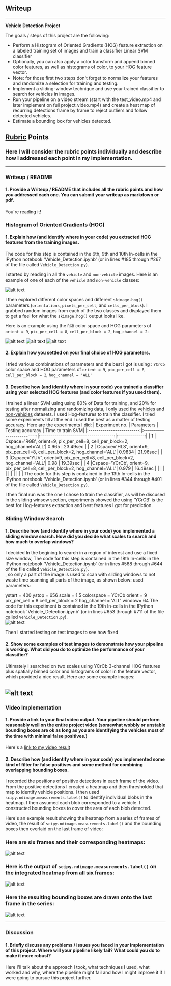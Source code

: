 ## Writeup 


---

**Vehicle Detection Project**

The goals / steps of this project are the following:

* Perform a Histogram of Oriented Gradients (HOG) feature extraction on a labeled training set of images and train a classifier Linear SVM classifier
* Optionally, you can also apply a color transform and append binned color features, as well as histograms of color, to your HOG feature vector. 
* Note: for those first two steps don't forget to normalize your features and randomize a selection for training and testing.
* Implement a sliding-window technique and use your trained classifier to search for vehicles in images.
* Run your pipeline on a video stream (start with the test_video.mp4 and later implement on full project_video.mp4) and create a heat map of recurring detections frame by frame to reject outliers and follow detected vehicles.
* Estimate a bounding box for vehicles detected.

[//]: # (Image References)
[image1]: ./output_images/dataset_exploration.png
[image2]: ./output_images/hog_exploration.png
[image3]: ./output_images/hog_exploration_1.png
[image4]: ./output_images/hog_exploration_2.png

[image5]: ./output_images/region_of_interest.png
[image6]: ./output_images/sliding_window_size1.png
[image7]: ./output_images/sliding_window_size2.png
[image8]: ./output_images/sliding_window_size3.png
[image9]: ./output_images/sliding_window_size_RGB.png
[image10]: ./output_images/sliding_window_size3_YUV.png
[image11]: ./output_images/sliding_window_size3_YCrCb.png
[image12]: ./output_images/sliding_windows_7.jpg

[image13]: ./output_images/heat_map_1.png
[image14]: ./output_images/heat_map_2.png
[image15]: ./output_images/heat_map_3.png

[image16]: ./output_images/bounding_boxes.png
[video1]: ./project_video_out.mp4

## [Rubric](https://review.udacity.com/#!/rubrics/513/view) Points
### Here I will consider the rubric points individually and describe how I addressed each point in my implementation.  

---
### Writeup / README

#### 1. Provide a Writeup / README that includes all the rubric points and how you addressed each one.  You can submit your writeup as markdown or pdf.    

You're reading it!

### Histogram of Oriented Gradients (HOG)

#### 1. Explain how (and identify where in your code) you extracted HOG features from the training images.

The code for this step is contained in the 6th, 9th and 10th In-cells in the  IPython notebook 'Vehicle_Detection.ipynb' (or in lines #185 through #267 of the file called `Vehicle_Detection.py`).  

I started by reading in all the `vehicle` and `non-vehicle` images.  Here is an example of one of each of the `vehicle` and `non-vehicle` classes:

![alt text][image1]


I then explored different color spaces and different `skimage.hog()` parameters (`orientations`, `pixels_per_cell`, and `cells_per_block`).  I grabbed random images from each of the two classes and displayed them to get a feel for what the `skimage.hog()` output looks like.

Here is an example using the `RGB` color space and HOG parameters of `orient = 9`, `pix_per_cell = 8`, `cell_per_block = 2`, `hog_channel = 2`:


![alt text][image2]
![alt text][image3]
![alt text][image4]

#### 2. Explain how you settled on your final choice of HOG parameters.

I tried various combinations of parameters and the best I got is using :
`YCrCb` color space and HOG parameters of `orient = 9`, `pix_per_cell = 8`, `cell_per_block = 2`, `hog_channel = 'ALL'`

#### 3. Describe how (and identify where in your code) you trained a classifier using your selected HOG features (and color features if you used them).

I trained a linear SVM using using 80% of Data for training, and 20% for testing after normalizing and randomizing data, I only used the [vehicles](https://s3.amazonaws.com/udacity-sdc/Vehicle_Tracking/vehicles.zip) and [non-vehicles](https://s3.amazonaws.com/udacity-sdc/Vehicle_Tracking/non-vehicles.zip) datasets. I used Hog-features to train the classifier. I tried some experiments till at the end I used the best as a matter of testing accuracy. Here are the experiments I did: 
| Experiment no.        		| Parameters      					| Testing accuracy                    | Time to train SVM|
|:-------------------------:|:-------------------------:|:------------------------------------:|:-------------:| 
| 1        		| Cspace='RGB', orient=9, pix_per_cell=8, cell_per_block=2, hog_channel='ALL'| 0.965  | 23.49sec |
| 2          | Cspace='HLS', orient=9, pix_per_cell=8, cell_per_block=2, hog_channel='ALL'| 0.9834  | 21.96sec  |
| 3            |Cspace='YUV', orient=9, pix_per_cell=8, cell_per_block=2, hog_channel='ALL'| 0.98  | 19.39sec    |
| 4           |Cspace='YCrCb', orient=9, pix_per_cell=8, cell_per_block=2, hog_channel='ALL'| 0.979 | 16.49sec   	|
|						|										                                                         		|       |            |
|						|											                                                        	|       |            |
The code for this step is contained in the 13th In-cells in the  IPython notebook 'Vehicle_Detection.ipynb' (or in lines #344 through #401 of the file called `Vehicle_Detection.py`).  

I then final run was the one I chose to train the classifier, as will be discused in the sliding winsow section, experiments showed the using 'YCrCB' is the best for Hog-features extraction and best features I got for prediction.

### Sliding Window Search

#### 1. Describe how (and identify where in your code) you implemented a sliding window search.  How did you decide what scales to search and how much to overlap windows?

I decided In the begining to search in a region of interest and use a fixed size window, The code for this step is contained in the 18th In-cells in the  IPython notebook 'Vehicle_Detection.ipynb' (or in lines #568 through #644 of the file called `Vehicle_Detection.py`).  
, so only a part of the image is used to scan with sliding windows to not waste time scanning all parts of the image, as shown below:
used parameters:

ystart = 400
ystop = 656
scale = 1.5
colorspace =  YCrCb
orient = 9
pix_per_cell = 8
cell_per_block = 2
hog_channel = 'ALL'
window= 64
The code for this expetiment is contained in the 19th In-cells in the  IPython notebook 'Vehicle_Detection.ipynb' (or in lines #653 through #711 of the file called `Vehicle_Detection.py`).  
![alt text][image5]

Then I started testing on test images to see how fixed 



#### 2. Show some examples of test images to demonstrate how your pipeline is working.  What did you do to optimize the performance of your classifier?

Ultimately I searched on two scales using YCrCb 3-channel HOG features plus spatially binned color and histograms of color in the feature vector, which provided a nice result.  Here are some example images:

![alt text][image4]
---

### Video Implementation

#### 1. Provide a link to your final video output.  Your pipeline should perform reasonably well on the entire project video (somewhat wobbly or unstable bounding boxes are ok as long as you are identifying the vehicles most of the time with minimal false positives.)
Here's a [link to my video result](./project_video.mp4)


#### 2. Describe how (and identify where in your code) you implemented some kind of filter for false positives and some method for combining overlapping bounding boxes.

I recorded the positions of positive detections in each frame of the video.  From the positive detections I created a heatmap and then thresholded that map to identify vehicle positions.  I then used `scipy.ndimage.measurements.label()` to identify individual blobs in the heatmap.  I then assumed each blob corresponded to a vehicle.  I constructed bounding boxes to cover the area of each blob detected.  

Here's an example result showing the heatmap from a series of frames of video, the result of `scipy.ndimage.measurements.label()` and the bounding boxes then overlaid on the last frame of video:

### Here are six frames and their corresponding heatmaps:

![alt text][image5]

### Here is the output of `scipy.ndimage.measurements.label()` on the integrated heatmap from all six frames:
![alt text][image6]

### Here the resulting bounding boxes are drawn onto the last frame in the series:
![alt text][image7]



---

### Discussion

#### 1. Briefly discuss any problems / issues you faced in your implementation of this project.  Where will your pipeline likely fail?  What could you do to make it more robust?

Here I'll talk about the approach I took, what techniques I used, what worked and why, where the pipeline might fail and how I might improve it if I were going to pursue this project further.  

